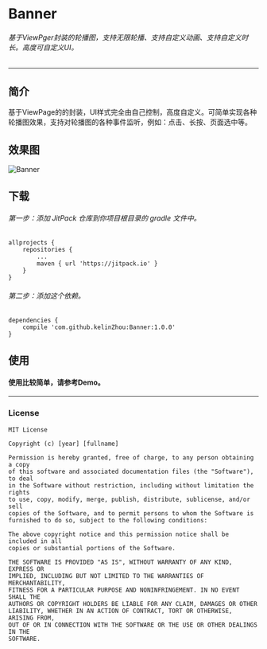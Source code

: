 # Banner
###### 基于ViewPger封装的轮播图，支持无限轮播、支持自定义动画、支持自定义时长。高度可自定义UI。
* * *

## 简介
基于ViewPage的的封装，UI样式完全由自己控制，高度自定义。可简单实现各种轮播图效果，支持对轮播图的各种事件监听，例如：点击、长按、页面选中等。
## 效果图
![Banner](materials/gif_banner.gif)

## 下载
###### 第一步：添加 JitPack 仓库到你项目根目录的 gradle 文件中。
```
allprojects {
    repositories {
        ...
        maven { url 'https://jitpack.io' }
    }
}
```
###### 第二步：添加这个依赖。
```
dependencies {
    compile 'com.github.kelinZhou:Banner:1.0.0'
}
```

## 使用
#### 使用比较简单，请参考Demo。

* * *
### License
```
MIT License

Copyright (c) [year] [fullname]

Permission is hereby granted, free of charge, to any person obtaining a copy
of this software and associated documentation files (the "Software"), to deal
in the Software without restriction, including without limitation the rights
to use, copy, modify, merge, publish, distribute, sublicense, and/or sell
copies of the Software, and to permit persons to whom the Software is
furnished to do so, subject to the following conditions:

The above copyright notice and this permission notice shall be included in all
copies or substantial portions of the Software.

THE SOFTWARE IS PROVIDED "AS IS", WITHOUT WARRANTY OF ANY KIND, EXPRESS OR
IMPLIED, INCLUDING BUT NOT LIMITED TO THE WARRANTIES OF MERCHANTABILITY,
FITNESS FOR A PARTICULAR PURPOSE AND NONINFRINGEMENT. IN NO EVENT SHALL THE
AUTHORS OR COPYRIGHT HOLDERS BE LIABLE FOR ANY CLAIM, DAMAGES OR OTHER
LIABILITY, WHETHER IN AN ACTION OF CONTRACT, TORT OR OTHERWISE, ARISING FROM,
OUT OF OR IN CONNECTION WITH THE SOFTWARE OR THE USE OR OTHER DEALINGS IN THE
SOFTWARE.
```
